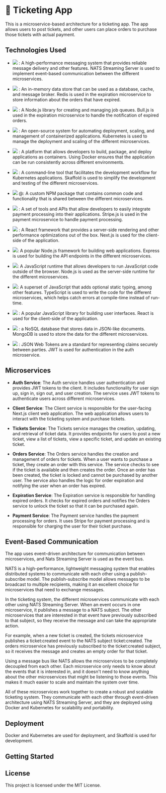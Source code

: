 # 🎫 Ticketing App

This is a microservice-based architecture for a ticketing app. The app allows users to post tickets, and other users can place orders to purchase those tickets with actual payment.

## Technologies Used


- ![](https://img.shields.io/badge/-NATS%20Streaming%20Server-blue) : A high-performance messaging system that provides reliable message delivery and other features. NATS Streaming Server is used to implement event-based communication between the different microservices.

- ![](https://img.shields.io/badge/-Redis-pink) : An in-memory data store that can be used as a database, cache, and message broker. Redis is used in the expiration microservice to store information about the orders that have expired.

- ![](https://img.shields.io/badge/-Bull.js-red) : A Node.js library for creating and managing job queues. Bull.js is used in the expiration microservice to handle the notification of expired orders.

- ![](https://img.shields.io/badge/-Kubernetes-grey) : An open-source system for automating deployment, scaling, and management of containerized applications. Kubernetes is used to manage the deployment and scaling of the different microservices.

- ![](https://img.shields.io/badge/-Docker-orange) : A platform that allows developers to build, package, and deploy applications as containers. Using Docker ensures that the application can be run consistently across different environments.

- ![](https://img.shields.io/badge/-Skaffold-blue) : A command-line tool that facilitates the development workflow for Kubernetes applications. Skaffold is used to simplify the development and testing of the different microservices.

- ![](https://img.shields.io/badge/-bhavyabhut.developer/common-pink) @: A custom NPM package that contains common code and functionality that is shared between the different microservices.

- ![](https://img.shields.io/badge/-Stripe.js-green) : A set of tools and APIs that allow developers to easily integrate payment processing into their applications. Stripe.js is used in the payment microservice to handle payment processing.

- ![](https://img.shields.io/badge/-Next.js-grey) : A React framework that provides a server-side rendering and other performance optimizations out of the box. Next.js is used for the client-side of the application.

- ![](https://img.shields.io/badge/-Express-orange): A popular Node.js framework for building web applications. Express is used for building the API endpoints in the different microservices.

- ![](https://img.shields.io/badge/-Node.js-blue): A JavaScript runtime that allows developers to run JavaScript code outside of the browser. Node.js is used as the server-side runtime for the different microservices.

- ![](https://img.shields.io/badge/-TypeScript-grey): A superset of JavaScript that adds optional static typing, among other features. TypeScript is used to write the code for the different microservices, which helps catch errors at compile-time instead of run-time.

- ![](https://img.shields.io/badge/-React-red) : A popular JavaScript library for building user interfaces. React is used for the client-side of the application.


- ![](https://img.shields.io/badge/-MongoDB-yellow) : a NoSQL database that stores data in JSON-like documents. MongoDB is used to store the data for the different microservices.


- ![](https://img.shields.io/badge/-JWT-red) : JSON Web Tokens are a standard for representing claims securely between parties. JWT is used for authentication in the auth microservice.



## Microservices


- **Auth Service**: The Auth service handles user authentication and provides JWT tokens to the client. It includes functionality for user sign up, sign in, sign out, and user creation. The service uses JWT tokens to authenticate users across different microservices.

- **Client Service**: The Client service is responsible for the user-facing Next.js client web application. The web application allows users to interact with the ticketing system and purchase tickets.

- **Tickets Service**: The Tickets service manages the creation, updating, and retrieval of ticket data. It provides endpoints for users to post a new ticket, view a list of tickets, view a specific ticket, and update an existing ticket.

- **Orders Service**: The Orders service handles the creation and management of orders for tickets. When a user wants to purchase a ticket, they create an order with this service. The service checks to see if the ticket is available and then creates the order. Once an order has been created, the ticket is locked and cannot be purchased by another user. The service also handles the logic for order expiration and notifying the user when an order has expired.

- **Expiration Service**: The Expiration service is responsible for handling expired orders. It checks for expired orders and notifies the Orders service to unlock the ticket so that it can be purchased again.

- **Payment Service**: The Payment service handles the payment processing for orders. It uses Stripe for payment processing and is responsible for charging the user for their ticket purchase.

## Event-Based Communication

The app uses event-driven architecture for communication between microservices, and Nats Streaming Server is used as the event bus.

NATS is a high-performance, lightweight messaging system that enables distributed systems to communicate with each other using a publish-subscribe model. The publish-subscribe model allows messages to be broadcast to multiple recipients, making it an excellent choice for microservices that need to exchange messages.

In the ticketing system, the different microservices communicate with each other using NATS Streaming Server. When an event occurs in one microservice, it publishes a message to a NATS subject. The other microservices that are interested in that event have previously subscribed to that subject, so they receive the message and can take the appropriate action.

For example, when a new ticket is created, the tickets microservice publishes a ticket:created event to the NATS subject ticket:created. The orders microservice has previously subscribed to the ticket:created subject, so it receives the message and creates an empty order for that ticket.

Using a message bus like NATS allows the microservices to be completely decoupled from each other. Each microservice only needs to know about the events that it is interested in, and it doesn't need to know anything about the other microservices that might be listening to those events. This makes it much easier to scale and maintain the system over time.

All of these microservices work together to create a robust and scalable ticketing system. They communicate with each other through event-driven architecture using NATS Streaming Server, and they are deployed using Docker and Kubernetes for scalability and portability.

## Deployment

Docker and Kubernetes are used for deployment, and Skaffold is used for development.

## Getting Started




## License

This project is licensed under the MIT License.
